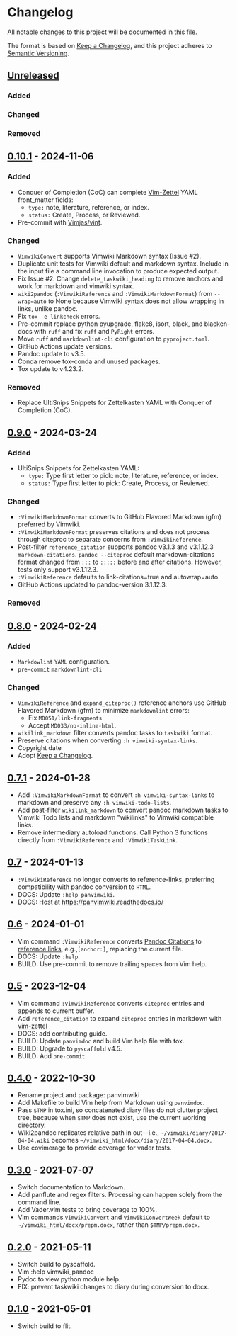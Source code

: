 # Changelog

<!-- markdownlint-disable MD024 -->

All notable changes to this project will be documented in this file.

The format is based on
[Keep a Changelog](https://keepachangelog.com/en/1.0.0/),
and this project adheres to
[Semantic Versioning](https://semver.org/spec/v2.0.0.html).

## [Unreleased]

### Added

### Changed

### Removed

## [0.10.1] - 2024-11-06

### Added

- Conquer of Completion (CoC) can complete
  [Vim-Zettel](https://github.com/michal-h21/vim-zettel) YAML front_matter
  fields:
  - `type:` note, literature, reference, or index.
  - `status:` Create, Process, or Reviewed.
- Pre-commit with [Vimjas/vint](https://github.com/Vimjas/vint).

### Changed

- `VimwikiConvert` supports Vimwiki Markdown syntax (Issue #2).
- Duplicate unit tests for Vimwiki default and markdown syntax. Include in the
  input file a command line invocation to produce expected output.
- Fix Issue #2. Change `delete_taskwiki_heading` to remove anchors and work for
  markdown and vimwiki syntax.
- `wiki2pandoc` (`:VimwikiReference` and `:VimwikiMarkdownFormat`) from
  `--wrap=auto` to None because Vimwiki syntax does not allow wrapping in
  links, unlike pandoc.
- Fix `tox -e linkcheck` errors.
- Pre-commit replace python pyupgrade, flake8, isort, black, and
  blacken-docs with `ruff` and fix `ruff` and `PyRight` errors.
- Move `ruff` and `markdownlint-cli` configuration to `pyproject.toml`.
- GitHub Actions update versions.
- Pandoc update to v3.5.
- Conda remove tox-conda and unused packages.
- Tox update to v4.23.2.

### Removed

- Replace UltiSnips Snippets for Zettelkasten YAML with Conquer of Completion
  (CoC).

## [0.9.0] - 2024-03-24

### Added

- UltiSnips Snippets for Zettelkasten YAML:
  - `type:` Type first letter to pick: note, literature, reference, or index.
  - `status:` Type first letter to pick: Create, Process, or Reviewed.

### Changed

- `:VimwikiMarkdownFormat` converts to GitHub Flavored Markdown (gfm) preferred
  by Vimwiki.
- `:VimwikiMarkdownFormat` preserves citations and does not process through
  citeproc to separate concerns from `:VimwikiReference`.
- Post-filter `reference_citation` supports pandoc v3.1.3 and v3.1.12.3
  `markdown-citations`. `pandoc --citeproc` default markdown-citations format
  changed from `:::` to `:::::` before and after citations. However, tests only
  support v3.1.12.3.
- `:VimwikiReference` defaults to link-citations=true and autowrap=auto.
- GitHub Actions updated to pandoc-version 3.1.12.3.

### Removed

## [0.8.0] - 2024-02-24

### Added

- `Markdowlint` `YAML` configuration.
- `pre-commit` `markdownlint-cli`

### Changed

- `VimwikiReference` and `expand_citeproc()` reference anchors use GitHub
  Flavored Markdown (gfm) to minimize `markdownlint` errors:
  - Fix `MD051/link-fragments`
  - Accept `MD033/no-inline-html`.
- `wikilink_markdown` filter converts pandoc tasks to `taskwiki` format.
- Preserve citations when converting `:h vimwiki-syntax-links`.
- Copyright date
- Adopt [Keep a Changelog](https://keepachangelog.com/en/1.0.0/).

## [0.7.1] - 2024-01-28

- Add `:VimwikiMarkdownFormat` to convert `:h vimwiki-syntax-links` to markdown
  and preserve any `:h vimwiki-todo-lists`.
- Add post-filter `wikilink_markdown` to convert pandoc markdown tasks to
  Vimwiki Todo lists and markdown "wikilinks" to Vimwiki compatible links.
- Remove intermediary autoload functions. Call Python 3 functions directly from
  `:VimwikiReference` and `:VimwikiTaskLink`.

## [0.7] - 2024-01-13

- `:VimwikiReference` no longer converts to reference-links, preferring
  compatibility with pandoc conversion to `HTML`.
- DOCS: Update `:help panvimwiki`.
- DOCS: Host at <https://panvimwiki.readthedocs.io/>

## [0.6] - 2024-01-01

- Vim command `:VimwikiReference` converts
  [Pandoc Citations](https://pandoc.org/MANUAL.html#citation-syntax)
  to [reference links](https://pandoc.org/MANUAL.html#reference-links),
  e.g.,`[anchor:]`, replacing the current file.
- DOCS: Update `:help`.
- BUILD: Use pre-commit to remove trailing spaces from Vim help.

## [0.5] - 2023-12-04

- Vim command `:VimwikiReference` converts `citeproc` entries and appends to
  current buffer.
- Add `reference_citation` to expand `citeproc` entries in markdown with
  [vim-zettel](https://github.com/michal-h21/vim-zettel)
- DOCS: add contributing guide.
- BUILD: Update `panvimdoc` and build Vim help file with tox.
- BUILD: Upgrade to `pyscaffold` v4.5.
- BUILD: Add `pre-commit`.

## [0.4.0] - 2022-10-30

- Rename project and package: panvimwiki
- Add Makefile to build Vim help from Markdown using `panvimdoc`.
- Pass `$TMP` in tox.ini, so concatenated diary files do not clutter project
  tree, because when `$TMP` does not exist, use the current working directory.
- Wiki2pandoc replicates relative path in out—i.e.,
  `~/vimwiki/diary/2017-04-04.wiki` becomes
  `~/vimwiki_html/docx/diary/2017-04-04.docx`.
- Use covimerage to provide coverage for vader tests.

## [0.3.0] - 2021-07-07

- Switch documentation to Markdown.
- Add panflute and regex filters. Processing can happen solely from the command
  line.
- Add Vader.vim tests to bring coverage to 100%.
- Vim commands `VimwikiConvert` and `VimwikiConvertWeek` default to
  `~/vimwiki_html/docx/prepm.docx`, rather than `$TMP/prepm.docx`.

## [0.2.0] - 2021-05-11

- Switch build to pyscaffold.
- Vim :help vimwiki_pandoc
- Pydoc to view python module help.
- FIX: prevent taskwiki changes to diary during conversion to docx.

## [0.1.0] - 2021-05-01

- Switch build to flit.

[unreleased]: https://github.com/jfishe/panvimwiki/compare/0.10.1...HEAD
[0.10.1]: https://github.com/jfishe/panvimwiki/compare/0.9.0...0.10.1
[0.9.0]: https://github.com/jfishe/panvimwiki/compare/0.8.0...0.9.0
[0.8.0]: https://github.com/jfishe/panvimwiki/compare/0.7.1...0.8.0
[0.7.1]: https://github.com/jfishe/panvimwiki/compare/0.7...0.7.1
[0.7]: https://github.com/jfishe/panvimwiki/compare/0.6...0.7
[0.6]: https://github.com/jfishe/panvimwiki/compare/0.5...0.6
[0.5]: https://github.com/jfishe/panvimwiki/compare/0.4.0...0.5
[0.4.0]: https://github.com/jfishe/panvimwiki/compare/0.3.0...0.4.0
[0.3.0]: https://github.com/jfishe/panvimwiki/compare/0.2.0...0.3.0
[0.2.0]: https://github.com/jfishe/panvimwiki/compare/0.1.0...0.2.0
[0.1.0]: https://github.com/jfishe/panvimwiki/releases/tag/0.1.0
